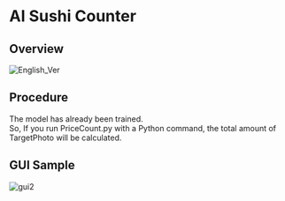 # AI Sushi Counter

## Overview
![English_Ver](https://user-images.githubusercontent.com/36861752/100529643-f7aa1200-322c-11eb-8d6f-fa163b6201de.png)

## Procedure
The model has already been trained.  
So, If you run PriceCount.py with a Python command, the total amount of TargetPhoto will be calculated.  

## GUI Sample
![gui2](https://user-images.githubusercontent.com/36861752/100530900-0e576580-323b-11eb-8f25-040850a7085e.png)

